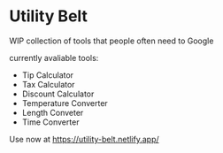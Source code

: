 # Utility Belt

WIP collection of tools that people often need to Google

currently avaliable tools:

-   Tip Calculator
-   Tax Calculator
-   Discount Calculator
-   Temperature Converter
-   Length Conveter
-   Time Converter

Use now at https://utility-belt.netlify.app/
